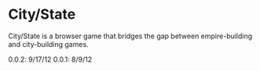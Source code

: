 City/State
=========

City/State is a browser game that bridges the gap between empire-building and city-building games.

0.0.2: 9/17/12
0.0.1: 8/9/12